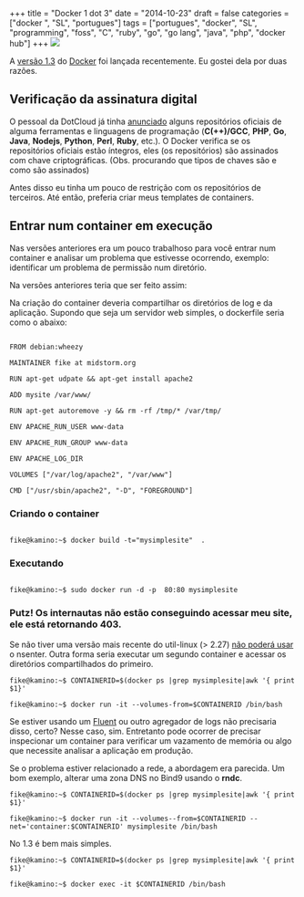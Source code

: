 +++
title = "Docker 1 dot 3"
date = "2014-10-23"
draft = false
categories = ["docker ", "SL", "portugues"]
tags = ["portugues", "docker", "SL", "programming", "foss", "C", "ruby", "go", "go lang", "java", "php", "docker hub"]
+++
![]( /images/solomon-keynote-penguin-authentication-300x235.png)

A [versão 1.3][docker13] do [Docker][docker] foi lançada recentemente. Eu
gostei dela por duas razões.

## Verificação da assinatura digital

O pessoal da DotCloud já tinha [anunciado][danuncio] alguns repositórios
oficiais de alguma ferramentas e linguagens de programação (**C(++)/GCC**,
**PHP**, **Go**, **Java**, **Nodejs**, **Python**, **Perl**, **Ruby**,
etc.). O Docker verifica se os repositórios oficiais estão íntegros, eles
(os repositórios) são assinados com chave criptográficas. (Obs. procurando
que tipos de chaves são e como são assinados)

Antes disso eu tinha um pouco de restrição com os repositórios de terceiros.
Até então, preferia criar meus templates de containers.

## Entrar num container em execução

Nas versões anteriores era um pouco trabalhoso para você entrar num container
e analisar um problema que estivesse ocorrendo, exemplo: identificar um
problema de permissão num diretório.

Na versões anteriores teria que ser feito assim:

Na criação do container deveria compartilhar os diretórios de log e da
aplicação. Supondo que seja um servidor web simples, o  dockerfile seria
como o abaixo:

```

FROM debian:wheezy

MAINTAINER fike at midstorm.org

RUN apt-get udpate && apt-get install apache2

ADD mysite /var/www/

RUN apt-get autoremove -y && rm -rf /tmp/* /var/tmp/

ENV APACHE_RUN_USER www-data

ENV APACHE_RUN_GROUP www-data

ENV APACHE_LOG_DIR

VOLUMES ["/var/log/apache2", "/var/www"]

CMD ["/usr/sbin/apache2", "-D", "FOREGROUND"]

```

### Criando o container

```

fike@kamino:~$ docker build -t="mysimplesite"  .

```

### Executando

```

fike@kamino:~$ sudo docker run -d -p  80:80 mysimplesite

```

### Putz! Os internautas não estão conseguindo acessar meu site, ele está retornando 403.

Se não tiver uma versão mais recente do util-linux (> 2.27)
[não poderá usar][nsenter] o nsenter. Outra forma seria executar um segundo
container e acessar os diretórios compartilhados do primeiro.

```
fike@kamino:~$ CONTAINERID=$(docker ps |grep mysimplesite|awk '{ print $1}'

fike@kamino:~$ docker run -it --volumes-from=$CONTAINERID /bin/bash

```

Se estiver usando um [Fluent][fluent] ou outro agregador de logs não
precisaria disso, certo? Nesse caso, sim. Entretanto pode ocorrer de precisar
inspecionar um container para verificar um vazamento de memória ou algo
que necessite analisar a aplicação em produção.

Se o problema estiver relacionado a rede, a abordagem era parecida. Um bom
exemplo, alterar uma zona DNS no Bind9 usando o **rndc**.

```
fike@kamino:~$ CONTAINERID=$(docker ps |grep mysimplesite|awk '{ print $1}'

fike@kamino:~$ docker run -it --volumes--from=$CONTAINERID --net='container:$CONTAINERID' mysimplesite /bin/bash

```

No 1.3 é bem mais simples.

```
fike@kamino:~$ CONTAINERID=$(docker ps |grep mysimplesite|awk '{ print $1}'

fike@kamino:~$ docker exec -it $CONTAINERID /bin/bash
```

[docker13]: https://blog.docker.com/2014/10/docker-1-3-signed-images-process-injection-security-options-mac-shared-directories/
[danuncio]: https://blog.docker.com/2014/09/docker-hub-official-repos-announcing-language-stacks/
[docker]: https://www.docker.com
[nsenter]: https://jpetazzo.github.io/2014/03/23/lxc-attach-nsinit-nsenter-docker-0-9/
[fluent]: https://www.fluentd.org/
